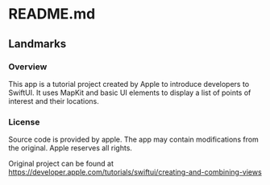 #  README.md

## Landmarks

### Overview

This app is a tutorial project created by Apple to introduce developers to SwiftUI. It uses MapKit and basic UI elements to display a list of points of interest and their locations. 

### License
Source code is provided by apple. The app may contain modifications from the original. Apple reserves all rights.

Original project can be found at https://developer.apple.com/tutorials/swiftui/creating-and-combining-views


